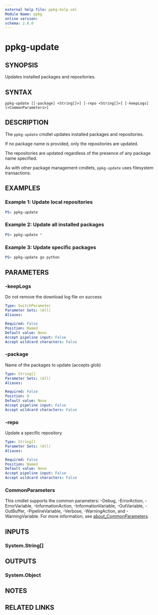 ```yaml
---
external help file: ppkg-help.xml
Module Name: ppkg
online version:
schema: 2.0.0
---
```


# ppkg-update

## SYNOPSIS
Updates installed packages and repositories.

## SYNTAX

```
ppkg-update [[-package] <String[]>] [-repo <String[]>] [-keepLogs] [<CommonParameters>]
```

## DESCRIPTION
The `ppkg-update` cmdlet updates installed packages and repositories.

If no package name is provided, only the repositories are updated.

The repositories are updated regardless of the presence of any package name specified.

As with other package management cmdlets, `ppkg-update` uses filesystem transactions.

## EXAMPLES

### Example 1: Update local repositories
```powershell
PS> ppkg-update
```

### Example 2: Update all installed packages
```powershell
PS> ppkg-update *
```

### Example 3: Update specific packages
```powershell
PS> ppkg-update go python
```

## PARAMETERS

### -keepLogs
Do not remove the download log file on success

```yaml
Type: SwitchParameter
Parameter Sets: (All)
Aliases:

Required: False
Position: Named
Default value: None
Accept pipeline input: False
Accept wildcard characters: False
```

### -package
Name of the packages to update (accepts glob)

```yaml
Type: String[]
Parameter Sets: (All)
Aliases:

Required: False
Position: 0
Default value: None
Accept pipeline input: False
Accept wildcard characters: False
```

### -repo
Update a specific repository

```yaml
Type: String[]
Parameter Sets: (All)
Aliases:

Required: False
Position: Named
Default value: None
Accept pipeline input: False
Accept wildcard characters: False
```

### CommonParameters
This cmdlet supports the common parameters: -Debug, -ErrorAction, -ErrorVariable, -InformationAction, -InformationVariable, -OutVariable, -OutBuffer, -PipelineVariable, -Verbose, -WarningAction, and -WarningVariable. For more information, see [about_CommonParameters](http://go.microsoft.com/fwlink/?LinkID=113216).

## INPUTS

### System.String[]

## OUTPUTS

### System.Object
## NOTES

## RELATED LINKS
